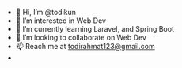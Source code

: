 - 👋 Hi, I’m @todikun
- 👀 I’m interested in Web Dev
- 🌱 I’m currently learning Laravel, and Spring Boot
- 💞️ I’m looking to collaborate on Web Dev
- 📫 Reach me at todirahmat123@gmail.com
- 

<!---
todirahmat/todirahmat is a ✨ special ✨ repository because its `README.md` (this file) appears on your GitHub profile.
You can click the Preview link to take a look at your changes.
--->
